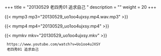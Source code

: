 +++
title = "20130529  老四秀01 追求自己 "
description = ""
weight = 20
+++

{{< mymp3 mp3="20130529_uo1oo4ujxsy.mp4.wav.mp3" >}}

{{< mymp4 mp4="20130529_uo1oo4ujxsy.mp4" >}}

{{< mymkv mkv="20130529_uo1oo4ujxsy.mkv" >}}

     https://www.youtube.com/watch?v=Uo1oo4uJXSY 
     老四秀01 追求自己 
     
